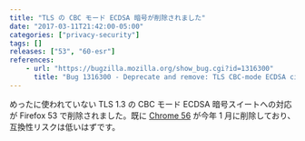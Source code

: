 ```yaml
---
title: "TLS の CBC モード ECDSA 暗号が削除されました"
date: "2017-03-11T21:42:00-05:00"
categories: ["privacy-security"]
tags: []
releases: ["53", "60-esr"]
references:
    - url: "https://bugzilla.mozilla.org/show_bug.cgi?id=1316300"
      title: "Bug 1316300 - Deprecate and remove: TLS CBC-mode ECDSA cipher suites"
---
```

めったに使われていない TLS 1.3 の CBC モード ECDSA 暗号スイートへの対応が Firefox 53 で削除されました。既に [Chrome 56](https://www.chromestatus.com/feature/5740978103123968) が今年 1 月に削除しており、互換性リスクは低いはずです。
